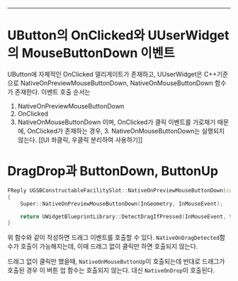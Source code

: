 ---
# UButton의 OnClicked와 UUserWidget의 MouseButtonDown 이벤트
UButton에 자체적인 OnClicked 델리게이트가 존재하고, UUserWidget은 C++기준으로 
NativeOnPreviewMouseButtonDown, NativeOnMouseButtonDown 함수가 존재한다.
이벤트 호출 순서는 
1. NativeOnPreviewMouseButtonDown
2. OnClicked
3. NativeOnMouseButtonDown
이며, OnClicked가 클릭 이벤트를 가로채기 때문에, OnClicked가 존재하는 경우, 3. NativeOnMouseButtonDown는 실행되지 않는다.
[[UI 좌클릭, 우클릭 분리하여 사용하기]]


# DragDrop과 ButtonDown, ButtonUp
```cpp
FReply UGSBConstructableFacilitySlot::NativeOnPreviewMouseButtonDown(const FGeometry& InGeometry, const FPointerEvent& InMouseEvent)
{
	Super::NativeOnPreviewMouseButtonDown(InGeometry, InMouseEvent);

	return UWidgetBlueprintLibrary::DetectDragIfPressed(InMouseEvent, this, EKeys::LeftMouseButton).NativeReply;
}
```

위 함수와 같이 작성하면 드래그 이벤트를 호출할 수 있다. `NativeOnDragDetected`함수가 호출이 가능해지는데, 이때 드래그 없이 클릭만 하면 호출되지 않는다.

드래그 없이 클릭만 했을때, `NativeOnMouseButtonUp`이 호출되는데 반대로 드래그가 호출된 경우 이 버튼 업 함수는 호출되지 않는다. 대신 `NativeOnDrop`이 호출된다.
